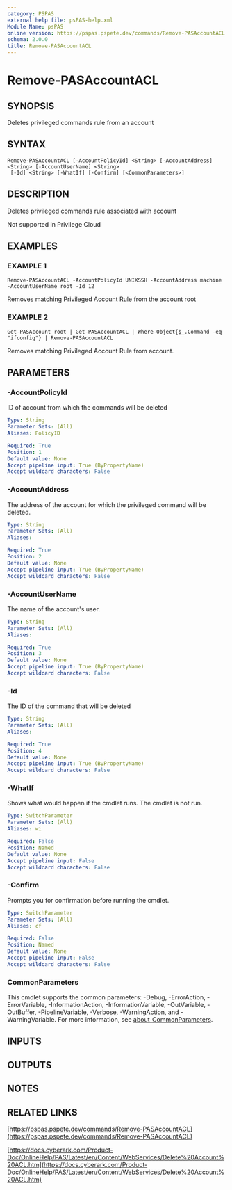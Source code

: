 ```yaml
---
category: PSPAS
external help file: psPAS-help.xml
Module Name: psPAS
online version: https://pspas.pspete.dev/commands/Remove-PASAccountACL
schema: 2.0.0
title: Remove-PASAccountACL
---
```


# Remove-PASAccountACL

## SYNOPSIS
Deletes privileged commands rule from an account

## SYNTAX

```
Remove-PASAccountACL [-AccountPolicyId] <String> [-AccountAddress] <String> [-AccountUserName] <String>
 [-Id] <String> [-WhatIf] [-Confirm] [<CommonParameters>]
```

## DESCRIPTION
Deletes privileged commands rule associated with account

Not supported in Privilege Cloud

## EXAMPLES

### EXAMPLE 1
```
Remove-PASAccountACL -AccountPolicyId UNIXSSH -AccountAddress machine -AccountUserName root -Id 12
```

Removes matching Privileged Account Rule from the account root

### EXAMPLE 2
```
Get-PASAccount root | Get-PASAccountACL | Where-Object{$_.Command -eq "ifconfig"} | Remove-PASAccountACL
```

Removes matching Privileged Account Rule from account.

## PARAMETERS

### -AccountPolicyId
ID of account from which the commands will be deleted

```yaml
Type: String
Parameter Sets: (All)
Aliases: PolicyID

Required: True
Position: 1
Default value: None
Accept pipeline input: True (ByPropertyName)
Accept wildcard characters: False
```

### -AccountAddress
The address of the account for which the privileged command will be deleted.

```yaml
Type: String
Parameter Sets: (All)
Aliases:

Required: True
Position: 2
Default value: None
Accept pipeline input: True (ByPropertyName)
Accept wildcard characters: False
```

### -AccountUserName
The name of the account's user.

```yaml
Type: String
Parameter Sets: (All)
Aliases:

Required: True
Position: 3
Default value: None
Accept pipeline input: True (ByPropertyName)
Accept wildcard characters: False
```

### -Id
The ID of the command that will be deleted

```yaml
Type: String
Parameter Sets: (All)
Aliases:

Required: True
Position: 4
Default value: None
Accept pipeline input: True (ByPropertyName)
Accept wildcard characters: False
```

### -WhatIf
Shows what would happen if the cmdlet runs.
The cmdlet is not run.

```yaml
Type: SwitchParameter
Parameter Sets: (All)
Aliases: wi

Required: False
Position: Named
Default value: None
Accept pipeline input: False
Accept wildcard characters: False
```

### -Confirm
Prompts you for confirmation before running the cmdlet.

```yaml
Type: SwitchParameter
Parameter Sets: (All)
Aliases: cf

Required: False
Position: Named
Default value: None
Accept pipeline input: False
Accept wildcard characters: False
```

### CommonParameters
This cmdlet supports the common parameters: -Debug, -ErrorAction, -ErrorVariable, -InformationAction, -InformationVariable, -OutVariable, -OutBuffer, -PipelineVariable, -Verbose, -WarningAction, and -WarningVariable. For more information, see [about_CommonParameters](http://go.microsoft.com/fwlink/?LinkID=113216).

## INPUTS

## OUTPUTS

## NOTES

## RELATED LINKS

[https://pspas.pspete.dev/commands/Remove-PASAccountACL](https://pspas.pspete.dev/commands/Remove-PASAccountACL)

[https://docs.cyberark.com/Product-Doc/OnlineHelp/PAS/Latest/en/Content/WebServices/Delete%20Account%20ACL.htm](https://docs.cyberark.com/Product-Doc/OnlineHelp/PAS/Latest/en/Content/WebServices/Delete%20Account%20ACL.htm)
